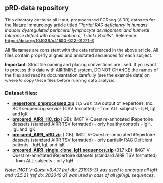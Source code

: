 <h2>pRD-data repository</h2>

This directory contains all input, preprocessed BCRseq (AIRR) datasets for the Nature Immunology article titled *"Partial RAG deficiency in humans induces dysregulated peripheral lymphocyte development and humoral tolerance defect with accumulation of T-bet+ B cells"*. Reference: https://doi.org/10.1038/s41590-022-01271-6

All filenames are consistent with the data referenced in the above article. All files contain properly aligned and annotated sequences for each subject.

**Important**: Strict file naming and placing conventions are used. If you want to process this data with <a href="https://github.com/blazsop/airrmine">AIRRMINE</a> system, DO NOT CHANGE the names of the files and read its documantation carefully (see the example data) on where to copy these files before running data analysis.

<h3>Dataset files:</h3>

* **<a href="https://drive.google.com/file/d/1XLbMQRFKmTCfpaKRIr-aunGLk_snfo8h/view?usp=sharing">iRepertoire_preprocessed.zip</a>** (1,5 GB): raw output of iRepertoire, Inc. BCR sequencing service (CSV formatted) - from ALL subjects - IgH, IgL and IgK 
* **<a href="https://drive.google.com/file/d/1rZpFuD8SqCtrq-RM0ICUyyL55btJv_GI/view?usp=sharing">prepared_AIRR_HC.zip</a>** ( GB): IMGT V-Quest re-annotated iRepertoire datasets (standard AIRR TSV formatted) - only healthy controls - IgH, IgL and IgK 
* **<a href="https://drive.google.com/file/d/1PpoWw9zsSsncwAUjyQ0F3LZhRdetBMZX/view?usp=sharing">prepared_AIRR_pRD.zip</a>** ( GB): IMGT V-Quest re-annotated iRepertoire datasets (standard AIRR TSV formatted) - only partially RAG Deficient patients - IgH, IgL and IgK 
* **<a href="https://drive.google.com/file/d/1VEOEZyDnUP4jmXSus-nPZhupNxTesft1/view?usp=sharing">prepared_AIRR_single_clone_IgH_sequences.zip</a>** (31.7 kB):  IMGT V-Quest re-annotated iRepertoire datasets (standard AIRR TSV formatted) - from ALL subjects - only IgH

*Note: <a href="http://www.imgt.org/IMGT_vquest">IMGT V-Quest</a> v3.4.17 (ref db: 201915-3) was used to annotate all IgH and v3.5.21 (ref db: 202049-2) was used in case of all IgK/IgL sequences.*
